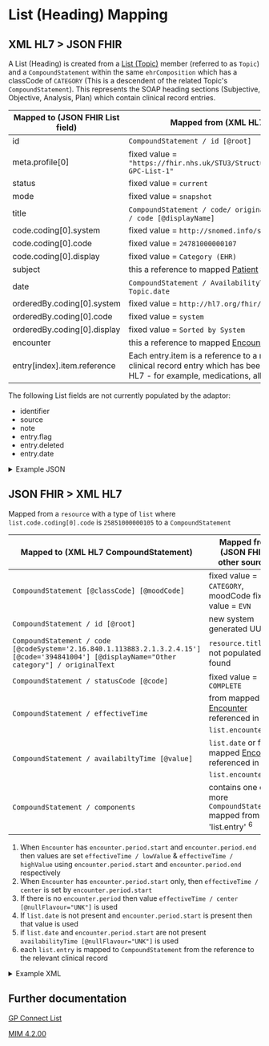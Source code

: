 # List (Heading) Mapping

## XML HL7 > JSON FHIR

A List (Heading) is created from a [List (Topic)](./LIST_TOPIC_README.md) member (referred to as `Topic`) and a `CompoundStatement` within the same `ehrComposition` which has a classCode of `CATEGORY` (This is a descendent of the related Topic's `CompoundStatement`). 
This represents the SOAP heading sections (Subjective, Objective, Analysis, Plan) which contain clinical record entries.

| Mapped to (JSON FHIR List field) | Mapped from (XML HL7 / other source)                                                                                                                                             |
|----------------------------------|----------------------------------------------------------------------------------------------------------------------------------------------------------------------------------|
| id                               | `CompoundStatement / id [@root]`                                                                                                                                                 |
| meta.profile\[0]                 | fixed value = `"https://fhir.nhs.uk/STU3/StructureDefinition/CareConnect-GPC-List-1"`                                                                                            |
| status                           | fixed value = `current`                                                                                                                                                          |
| mode                             | fixed value = `snapshot`                                                                                                                                                         |
| title                            | `CompoundStatement / code/ originalText` or `CompoundStatement / code [@displayName]`                                                                                            |
| code.coding\[0].system           | fixed value = `http://snomed.info/sct`                                                                                                                                           |
| code.coding\[0].code             | fixed value = `24781000000107`                                                                                                                                                   |
| code.coding\[0].display          | fixed value = `Category (EHR)`                                                                                                                                                   |
| subject                          | this a reference to mapped [Patient](../patient/README.md) from `Topic.subject`                                                                                                  |
| date                             | `CompoundStatement / AvailabilityTime [@value]` or from `Topic.date`                                                                                                             |
| orderedBy.coding\[0].system      | fixed value = `http://hl7.org/fhir/list-order`                                                                                                                                   |
| orderedBy.coding\[0].code        | fixed value = `system`                                                                                                                                                           |
| orderedBy.coding\[0].display     | fixed value = `Sorted by System`                                                                                                                                                 |
| encounter                        | this a reference to mapped [Encounter](../encounters/README.md) from `Topic.encounter`                                                                                           |
| entry[index].item.reference      | Each entry.item is a reference to a resource representing a clinical record entry which has been mapped from the source HL7 - for example, medications, allergies, problems, etc |

The following List fields are not currently populated by the adaptor:
- identifier
- source
- note
- entry.flag
- entry.deleted
- entry.date


<details>
    <summary>Example JSON</summary>

```
{
    "resource": {
        "resourceType": "List",
        "id": "5a8d2ec6-807d-4db5-b6c0-a757bbfb5372",
        "meta": {
            "profile": [
                "https://fhir.nhs.uk/STU3/StructureDefinition/CareConnect-GPC-List-1"
            ]
        },
        "status": "current",
        "mode": "snapshot",
        "code": {
            "coding": [
                {
                    "system": "http://snomed.info/sct",
                    "code": "25851000000105",
                    "display": "Topic (EHR)"
                }
            ]
        },
        "subject": {
            "reference": "Patient/14013417-5eb8-4fb2-9916-4c1621e2533b"
        },
        "encounter": {
            "reference": "Encounter/1E8A8448-A0C1-11ED-808B-AC162D1F16F0"
        },
        "date": "2010-12-16",
        "orderedBy": {
            "coding": [
                {
                    "system": "http://hl7.org/fhir/list-order",
                    "code": "system",
                    "display": "Sorted by System"
                }
            ]
        },
        "entry": [
            {
                "item": {
                    "reference": "Observation/1E8A8478-A0C1-11ED-808B-AC162D1F16F0"
                }
            },
            {
                "item": {
                    "reference": "Condition/1E8A8479-A0C1-11ED-808B-AC162D1F16F0"
                }
            },
            {
                "item": {
                    "reference": "Observation/1E8A8480-A0C1-11ED-808B-AC162D1F16F0"
                }
            }
        ]
    }
}
```
</details>


## JSON FHIR > XML HL7

Mapped from a `resource` with a type of `list` where `list.code.coding[0].code` is `25851000000105` to a `CompoundStatement`

| Mapped to (XML HL7 CompoundStatement)                                                                                                        | Mapped from (JSON FHIR / other source )                                                                                 |
|----------------------------------------------------------------------------------------------------------------------------------------------|-------------------------------------------------------------------------------------------------------------------------|
| `CompoundStatement [@classCode] [@moodCode]`                                                                                                 | fixed value = `CATEGORY`, moodCode fixed value = `EVN`                                                                  |
| `CompoundStatement / id [@root]`                                                                                                             | new system generated UUID                                                                                               |
| `CompoundStatement / code [@codeSystem='2.16.840.1.113883.2.1.3.2.4.15'] [@code='394841004'] [@displayName="Other category"] / originalText` | `resource.title` or not populated if not found                                                                          |
| `CompoundStatement / statusCode [@code]`                                                                                                     | fixed value = `COMPLETE`                                                                                                |
| `CompoundStatement / effectiveTime`                                                                                                          | from mapped [Encounter](../encounters/README.md) referenced in `list.encounter` <sup>1</sup><sup>2</sup><sup>3</sup>    |
| `CompoundStatement / availabiltyTime [@value]`                                                                                               | `list.date` or from mapped [Encounter](../encounters/README.md) referenced in `list.encounter` <sup>4</sup><sup>5</sup> |
| `CompoundStatement / components`                                                                                                             | contains one or more `CompoundStatements` mapped from 'list.entry' <sup>6</sup>                                         |

1. When `Encounter` has `encounter.period.start` and `encounter.period.end` then values are set `effectiveTime / lowValue` & `effectiveTime / highValue` using `encounter.period.start` and `encounter.period.end` respectively
2. When `Encounter` has `encounter.period.start` only, then `effectiveTime / center` is set by `encounter.period.start`
3. If there is no `encounter.period` then value `effectiveTime / center [@nullFlavour="UNK"]` is used
4. If `list.date` is not present and `encounter.period.start` is present then that value is used
5. if `list.date` and `encounter.period.start` are not present `availabilityTime [@nullFlavour="UNK"]` is used
6. each `list.entry` is mapped to `CompoundStatement` from the reference to the relevant clinical record

<details><summary>Example XML</summary>

```
<component typeCode="COMP" contextConductionInd="true">
    <CompoundStatement classCode="CATEGORY" moodCode="EVN">
        <id root="394559384658936" />
        <code code="14L..00" codeSystem="2.16.840.1.113883.2.1.6.2" displayName="H/O: drug allergy" />
        <statusCode code="COMPLETE" />
        <effectiveTime>
            <center value="19781231" />
        </effectiveTime>
        <availabilityTime value="19781231" />
        <component typeCode="COMP" contextConductionInd="true">
            <ObservationStatement classCode="OBS" moodCode="ENV">
                <id root="394559384658936" />
                <code nullFlavor="UNK">
                    <originalText>Mocked code</originalText>
                </code>
                <statusCode code="COMPLETE" />
                <effectiveTime>
                    <center value="19781231" />
                </effectiveTime>
                <availabilityTime value="19781231" />
                <pertinentInformation typeCode="PERT">
                    <sequenceNumber value="+1" />
                    <pertinentAnnotation classCode="OBS" moodCode="EVN">
                        <text>Reason Ended: Patient reports no subsequent recurrence on same
                            medication Status: Resolved
                            Type: Allergy Criticality: Low Risk Last Occurred: 1978-12-31 Example
                            note text
                        </text>
                    </pertinentAnnotation>
                </pertinentInformation>
            </ObservationStatement>
        </component>
    </CompoundStatement>
</component>
```

</details>

## Further documentation
[GP Connect List](https://developer.nhs.uk/apis/gpconnect-1-6-0/accessrecord_structured_development_list_consultation.html#list-heading)

[MIM 4.2.00](https://data.developer.nhs.uk/dms/mim/4.2.00/Index.htm) 